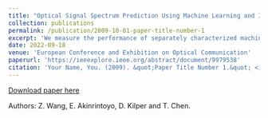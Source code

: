 ```yaml
---
title: "Optical Signal Spectrum Prediction Using Machine Learning and In-line Channel Monitors in a Multi-span ROADM System"
collection: publications
permalink: /publication/2009-10-01-paper-title-number-1
excerpt: 'We measure the performance of separately characterized machine learning-based EDFA models for predicting the optical power spectrum evolution in a 5-span system with six ROADM nodes deployed in the COSMOS testbed, which achieve a mean absolute error of 0.6–0.7 dB after 10 EDFAs under varying channel loading configurations.'
date: 2022-09-18
venue: 'European Conference and Exhibition on Optical Communication'
paperurl: 'https://ieeexplore.ieee.org/abstract/document/9979538'
citation: 'Your Name, You. (2009). &quot;Paper Title Number 1.&quot; <i>Journal 1</i>. 1(1).'
---
```


[Download paper here](http://academicpages.github.io/files/paper1.pdf)

Authors: Z. Wang, E. Akinrintoyo, D. Kilper and T. Chen.
